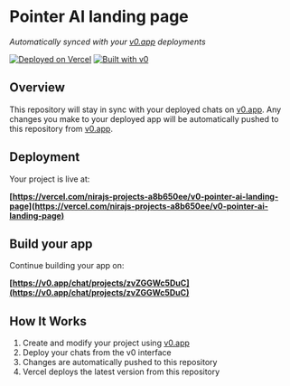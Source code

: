 # Pointer AI landing page

*Automatically synced with your [v0.app](https://v0.app) deployments*

[![Deployed on Vercel](https://img.shields.io/badge/Deployed%20on-Vercel-black?style=for-the-badge&logo=vercel)](https://vercel.com/nirajs-projects-a8b650ee/v0-pointer-ai-landing-page)
[![Built with v0](https://img.shields.io/badge/Built%20with-v0.app-black?style=for-the-badge)](https://v0.app/chat/projects/zvZGGWc5DuC)

## Overview

This repository will stay in sync with your deployed chats on [v0.app](https://v0.app).
Any changes you make to your deployed app will be automatically pushed to this repository from [v0.app](https://v0.app).

## Deployment

Your project is live at:

**[https://vercel.com/nirajs-projects-a8b650ee/v0-pointer-ai-landing-page](https://vercel.com/nirajs-projects-a8b650ee/v0-pointer-ai-landing-page)**

## Build your app

Continue building your app on:

**[https://v0.app/chat/projects/zvZGGWc5DuC](https://v0.app/chat/projects/zvZGGWc5DuC)**

## How It Works

1. Create and modify your project using [v0.app](https://v0.app)
2. Deploy your chats from the v0 interface
3. Changes are automatically pushed to this repository
4. Vercel deploys the latest version from this repository